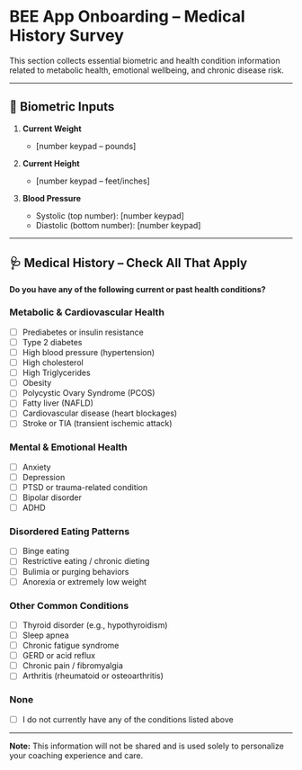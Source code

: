 
# BEE App Onboarding – Medical History Survey

This section collects essential biometric and health condition information related to metabolic health, emotional wellbeing, and chronic disease risk.

---

## 📏 Biometric Inputs

1. **Current Weight**
   - [number keypad – pounds]

2. **Current Height**
   - [number keypad – feet/inches]

3. **Blood Pressure**
   - Systolic (top number): [number keypad]
   - Diastolic (bottom number): [number keypad]

---

## 🩺 Medical History – Check All That Apply

**Do you have any of the following current or past health conditions?**

### Metabolic & Cardiovascular Health
- [ ] Prediabetes or insulin resistance
- [ ] Type 2 diabetes
- [ ] High blood pressure (hypertension)
- [ ] High cholesterol
- [ ] High Triglycerides
- [ ] Obesity
- [ ] Polycystic Ovary Syndrome (PCOS)
- [ ] Fatty liver (NAFLD)
- [ ] Cardiovascular disease (heart blockages)
- [ ] Stroke or TIA (transient ischemic attack)

### Mental & Emotional Health
- [ ] Anxiety
- [ ] Depression
- [ ] PTSD or trauma-related condition
- [ ] Bipolar disorder
- [ ] ADHD

### Disordered Eating Patterns
- [ ] Binge eating
- [ ] Restrictive eating / chronic dieting
- [ ] Bulimia or purging behaviors
- [ ] Anorexia or extremely low weight

### Other Common Conditions
- [ ] Thyroid disorder (e.g., hypothyroidism)
- [ ] Sleep apnea
- [ ] Chronic fatigue syndrome
- [ ] GERD or acid reflux
- [ ] Chronic pain / fibromyalgia
- [ ] Arthritis (rheumatoid or osteoarthritis)

### None
- [ ] I do not currently have any of the conditions listed above

---

**Note:** This information will not be shared and is used solely to personalize your coaching experience and care.

